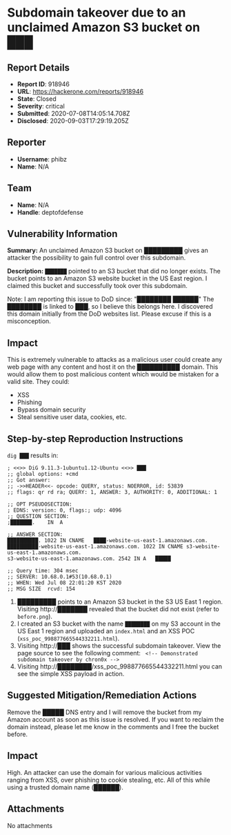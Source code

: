 # Subdomain takeover due to an unclaimed Amazon S3 bucket on ███

## Report Details
- **Report ID**: 918946
- **URL**: https://hackerone.com/reports/918946
- **State**: Closed
- **Severity**: critical
- **Submitted**: 2020-07-08T14:05:14.708Z
- **Disclosed**: 2020-09-03T17:29:19.205Z

## Reporter
- **Username**: phibz
- **Name**: N/A

## Team
- **Name**: N/A
- **Handle**: deptofdefense

## Vulnerability Information
**Summary:**
An unclaimed Amazon S3 bucket on █████████ gives an attacker the possibility to gain full control over this subdomain.

**Description:**
`███████` pointed to an S3 bucket that did no longer exists. The bucket points to an Amazon S3 website bucket in the US East region. I claimed this bucket and successfully took over this subdomain. 

Note:
I am reporting this issue to DoD since: "████████ ██████" The ████████ is linked to ███, so I believe this belongs here. I discovered this domain initially from the DoD websites list. Please excuse if this is a misconception. 

## Impact
This is extremely vulnerable to attacks as a malicious user could create any web page with any content and host it on the ██████████ domain. This would allow them to post malicious content which would be mistaken for a valid site. They could:
 * XSS
 * Phishing
 * Bypass domain security 
 * Steal sensitive user data, cookies, etc. 

## Step-by-step Reproduction Instructions
`dig ███` results in: 

```
; <<>> DiG 9.11.3-1ubuntu1.12-Ubuntu <<>> ███
;; global options: +cmd
;; Got answer:
;; ->>HEADER<<- opcode: QUERY, status: NOERROR, id: 53839
;; flags: qr rd ra; QUERY: 1, ANSWER: 3, AUTHORITY: 0, ADDITIONAL: 1

;; OPT PSEUDOSECTION:
; EDNS: version: 0, flags:; udp: 4096
;; QUESTION SECTION:
;███████.    IN  A

;; ANSWER SECTION:
██████████. 1022 IN CNAME   ████-website-us-east-1.amazonaws.com.
██████████-website-us-east-1.amazonaws.com. 1022 IN CNAME s3-website-us-east-1.amazonaws.com.
s3-website-us-east-1.amazonaws.com. 2542 IN A   █████

;; Query time: 304 msec
;; SERVER: 10.68.0.1#53(10.68.0.1)
;; WHEN: Wed Jul 08 22:01:20 KST 2020
;; MSG SIZE  rcvd: 154
```

1. █████████ points to an Amazon S3 bucket in the S3 US East 1 region. Visiting http://███████ revealed that the bucket did not exist (refer to `before.png`). 
2. I created an S3 bucket with the name `████████` on my S3 account in the US East 1 region and uploaded an `index.html` and  an XSS POC (`xss_poc_998877665544332211.html`).
3. Visiting http://███ shows the successful subdomain takeover. View the page source to see the following comment: ` <!-- Demonstrated subdomain takeover by chron0x -->`
4. Visiting http://████████/xss_poc_998877665544332211.html you can see the simple XSS payload in action. 

## Suggested Mitigation/Remediation Actions
Remove the █████ DNS entry and I will remove the bucket from my Amazon account as soon as this issue is resolved. If you want to reclaim the domain instead, please let me know in the comments and I free the bucket before.

## Impact

High. An attacker can use the domain for various malicious activities ranging from XSS, over phishing to cookie stealing, etc. All of this while using a trusted domain name (██████).

## Attachments
No attachments
